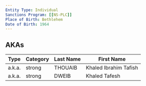 ```yaml
---
Entity Type: Individual
Sanctions Program: [[NS-PLC]]
Place of Birth: Bethlehem
Date of Birth: 1964
---
```



## AKAs
| Type | Category | Last Name | First Name |
|------|----------|-----------|------------|
| a.k.a. | strong | THOUAIB | Khaled Ibrahim Tafish |
| a.k.a. | strong | DWEIB | Khaled Tafesh |


